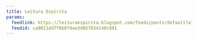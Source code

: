 ```yaml
---
title: Leitura Espírita
params:
  feedlink: https://leituraespirita.blogspot.com/feeds/posts/default?alt=rss
  feedid: ca0021dd7f6b0fdae3d057834140c891
---
```


